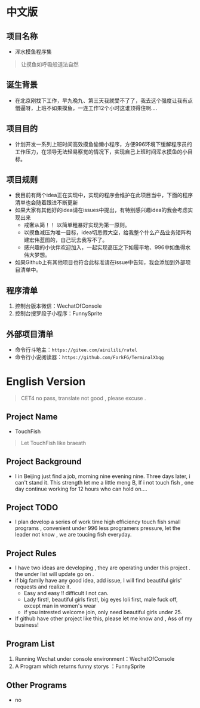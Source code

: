 # 中文版

## 项目名称
- 浑水摸鱼程序集
> 让摸鱼如呼吸般道法自然

## 诞生背景
- 在北京刚找下工作，早九晚九、第三天我就受不了了，我去这个强度让我有点懵逼呀，上班不如果摸鱼，一连工作12个小时这谁顶得住啊....

## 项目目的
- 计划开发一系列上班时间高效摸鱼偷懒小程序，方便996环境下缓解程序员的工作压力，在领导无法轻易察觉的情况下，实现自己上班时间浑水摸鱼的小目标。

## 项目规则
- 我目前有两个idea正在实现中，实现的程序会维护在此项目当中，下面的程序清单也会随着跟进不断更新
- 如果大家有其他好的idea请在issues中提出，有特别感兴趣idea的我会考虑实现出来
    - 戒奢从简！！ 以简单粗暴好实现为第一原则。
    - 以摸鱼减压为唯一目标，idea切忌假大空，给我整个什么产品业务矩阵构建宏伟蓝图的，自己玩去我写不了。
    - 感兴趣的小伙伴欢迎加入，一起实现高压之下如履平地、996中如鱼得水伟大梦想。
- 如果Github上有其他项目也符合此标准请在issue中告知，我会添加到外部项目清单中。

## 程序清单
1. 控制台版本微信：WechatOfConsole
2. 控制台搜罗段子小程序：FunnySprite

## 外部项目清单
- 命令行斗地主：`https://gitee.com/ainilili/ratel`
- 命令行小说阅读器：`https://github.com/ForkFG/TerminalXbqg`

# English Version
> CET4 no pass, translate not good , please excuse .
## Project Name
- TouchFish
> Let TouchFish like braeath

## Project Background
- I in Beijing just find a job, morning nine evening nine. Three days later, i can't stand it. This strength let me a little meng B, If i not touch fish , one day continue working for 12 hours who can hold on....   

## Project TODO
- I plan develop a series of work time high efficiency touch fish small programs , convenient under 996 less programers pressure, let the leader not know , we are toucing fish everyday.  

## Project Rules
- I have two ideas are developing , they are operating under this project . the under list will update go on .
- if big family have any good idea, add issue, I will find beautiful girls' requests and realize it.  
    - Easy and easy !! difficult I not can.
    - Lady first!, beautiful girls first!, big eyes loli first, male fuck off, except man in women's wear
    - if you intrested welcome join, only need beautiful girls under 25.
- If github have other project like this, please let me know and , Ass of my business!

## Program List
1. Running Wechat under console environment：WechatOfConsole
2. A Program which returns funny storys ：FunnySprite

## Other Programs
- no
